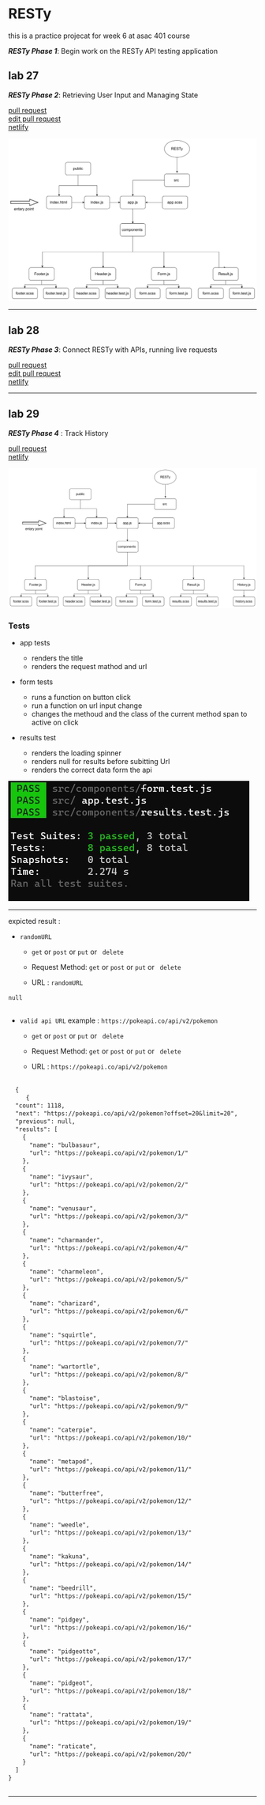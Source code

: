 # RESTy

this is a practice projecat for week 6 at asac 401 course

**_RESTy Phase 1_**: Begin work on the RESTy API testing application

## lab 27

**_RESTy Phase 2_**: Retrieving User Input and Managing State

[pull request](https://github.com/hibasalem/resty/pull/3)  
[edit pull request](https://github.com/hibasalem/resty/pull/6)  
[netlify](https://zealous-blackwell-84329a.netlify.app/)

![uml](./lab27.jpg)

---

## lab 28

**_RESTy Phase 3_**: Connect RESTy with APIs, running live requests

[pull request](https://github.com/hibasalem/resty/pull/5)  
[edit pull request](https://github.com/hibasalem/resty/pull/7)  
[netlify](https://resty401.netlify.app/)

---

## lab 29

**_RESTy Phase 4_** : Track History

[pull request](https://github.com/hibasalem/resty/pull/8)  
[netlify](https://resty401.netlify.app/)

![uml](./lab29.jpg)

### Tests

- app tests

  - renders the title
  - renders the request mathod and url

- form tests

  - runs a function on button click
  - run a function on url input change
  - changes the methoud and the class of the current method span to active on click

- results test

  - renders the loading spinner
  - renders null for results before subitting Url
  - renders the correct data form the api

![tests](./tests28.JPG)

---

expicted result :

- `randomURL `

  - `get` or `post` or `put` or ` delete`
    ​

  - Request Method: `get` or `post` or `put` or ` delete`
  - URL : `randomURL`

```
null
​
```

- `valid api URL` example : `https://pokeapi.co/api/v2/pokemon`

  - `get` or `post` or `put` or ` delete`
    ​

  - Request Method: `get` or `post` or `put` or ` delete`

  - URL : `https://pokeapi.co/api/v2/pokemon`

```

  {
     {
  "count": 1118,
  "next": "https://pokeapi.co/api/v2/pokemon?offset=20&limit=20",
  "previous": null,
  "results": [
    {
      "name": "bulbasaur",
      "url": "https://pokeapi.co/api/v2/pokemon/1/"
    },
    {
      "name": "ivysaur",
      "url": "https://pokeapi.co/api/v2/pokemon/2/"
    },
    {
      "name": "venusaur",
      "url": "https://pokeapi.co/api/v2/pokemon/3/"
    },
    {
      "name": "charmander",
      "url": "https://pokeapi.co/api/v2/pokemon/4/"
    },
    {
      "name": "charmeleon",
      "url": "https://pokeapi.co/api/v2/pokemon/5/"
    },
    {
      "name": "charizard",
      "url": "https://pokeapi.co/api/v2/pokemon/6/"
    },
    {
      "name": "squirtle",
      "url": "https://pokeapi.co/api/v2/pokemon/7/"
    },
    {
      "name": "wartortle",
      "url": "https://pokeapi.co/api/v2/pokemon/8/"
    },
    {
      "name": "blastoise",
      "url": "https://pokeapi.co/api/v2/pokemon/9/"
    },
    {
      "name": "caterpie",
      "url": "https://pokeapi.co/api/v2/pokemon/10/"
    },
    {
      "name": "metapod",
      "url": "https://pokeapi.co/api/v2/pokemon/11/"
    },
    {
      "name": "butterfree",
      "url": "https://pokeapi.co/api/v2/pokemon/12/"
    },
    {
      "name": "weedle",
      "url": "https://pokeapi.co/api/v2/pokemon/13/"
    },
    {
      "name": "kakuna",
      "url": "https://pokeapi.co/api/v2/pokemon/14/"
    },
    {
      "name": "beedrill",
      "url": "https://pokeapi.co/api/v2/pokemon/15/"
    },
    {
      "name": "pidgey",
      "url": "https://pokeapi.co/api/v2/pokemon/16/"
    },
    {
      "name": "pidgeotto",
      "url": "https://pokeapi.co/api/v2/pokemon/17/"
    },
    {
      "name": "pidgeot",
      "url": "https://pokeapi.co/api/v2/pokemon/18/"
    },
    {
      "name": "rattata",
      "url": "https://pokeapi.co/api/v2/pokemon/19/"
    },
    {
      "name": "raticate",
      "url": "https://pokeapi.co/api/v2/pokemon/20/"
    }
  ]
}


```

---
